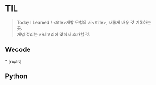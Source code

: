 # TIL
>Today I Learned / <title\>개발 모험의 서</title\>, 새롭게 배운 것 기록하는 곳.  
개념 정리는 카테고리에 맞춰서 추가할 것.


<h2>Wecode</h2>
* [replit]

<h2>Python</h2>
